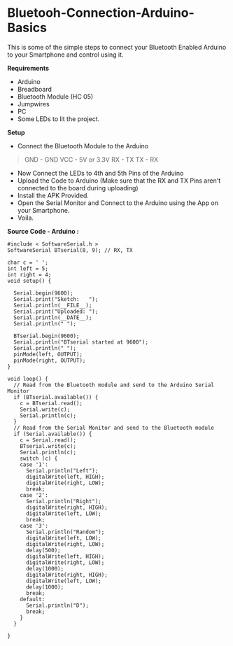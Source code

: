 # Bluetooh-Connection-Arduino-Basics

This is some of the simple steps to connect your Bluetooth Enabled Arduino to your Smartphone and control using it.

**Requirements**

- Arduino
- Breadboard
- Bluetooth Module (HC 05)
- Jumpwires
- PC
- Some LEDs to lit the project. 

**Setup**

- Connect the Bluetooth Module to the Arduino
 
 >GND - GND
 VCC - 5V or 3.3V
 RX - TX
 TX - RX 

- Now Connect the LEDs to 4th and 5th Pins of the Arduino
- Upload the Code to Arduino (Make sure that the RX and TX Pins aren't connected to the board during uploading)
- Install the APK Provided.
- Open the Serial Monitor and Connect to the Arduino using the App on your Smartphone.
- Voila.

**Source Code - Arduino :**



    #include < SoftwareSerial.h >
    SoftwareSerial BTserial(8, 9); // RX, TX
    
    char c = ' ';
    int left = 5;
    int right = 4;
    void setup() {
    
      Serial.begin(9600);
      Serial.print("Sketch:   ");
      Serial.println(__FILE__);
      Serial.print("Uploaded: ");
      Serial.println(__DATE__);
      Serial.println(" ");
    
      BTserial.begin(9600);
      Serial.println("BTserial started at 9600");
      Serial.println(" ");
      pinMode(left, OUTPUT);
      pinMode(right, OUTPUT);
    }
    
    void loop() {
      // Read from the Bluetooth module and send to the Arduino Serial Monitor
      if (BTserial.available()) {
        c = BTserial.read();
        Serial.write(c);
        Serial.println(c);
      }
      // Read from the Serial Monitor and send to the Bluetooth module
      if (Serial.available()) {
        c = Serial.read();
        BTserial.write(c);
        Serial.println(c);
        switch (c) {
        case '1':
          Serial.println("Left");
          digitalWrite(left, HIGH);
          digitalWrite(right, LOW);
          break;
        case '2':
          Serial.println("Right");
          digitalWrite(right, HIGH);
          digitalWrite(left, LOW);
          break;
        case '3':
          Serial.println("Random");
          digitalWrite(left, LOW);
          digitalWrite(right, LOW);
          delay(500);
          digitalWrite(left, HIGH);
          digitalWrite(right, LOW);
          delay(1000);
          digitalWrite(right, HIGH);
          digitalWrite(left, LOW);
          delay(1000);
          break;
        default:
          Serial.println("D");
          break;
        }
      }
    
    }
`
`
